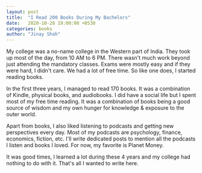 ```yaml
---
layout: post
title:  "I Read 200 Books During My Bachelors"
date:   2020-10-28 19:00:00 +0530
categories: books
author: "Jinay Shah"
---
```


My college was a no-name college in the Western part of India. They took up most of the day, from 10 AM to 6 PM. There wasn't much work beyond just attending the mandatory classes. Exams were mostly easy and if they were hard, I didn't care. We had a lot of free time. So like one does, I started reading books. 

In the first three years, I managed to read 170 books. It was a combination of Kindle, physical books, and audiobooks. I did have a social life but I spent most of my free time reading. It was a combination of books being a good source of wisdom and my own hunger for knowledge & exposure to the outer world.

Apart from books, I also liked listening to podcasts and getting new perspectives every day. Most of my podcasts are psychology, finance, economics, fiction, etc. I'll write dedicated posts to mention all the podcasts I listen and books I loved. For now, my favorite is Planet Money.

It was good times, I learned a lot during these 4 years and my college had nothing to do with it. That's all I wanted to write here.